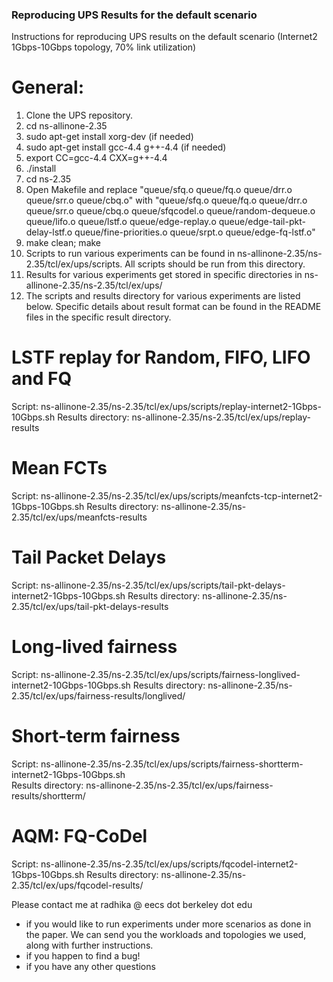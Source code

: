 ### Reproducing UPS Results for the default scenario

Instructions for reproducing UPS results on the default scenario (Internet2 1Gbps-10Gbps topology, 70% link utilization)

# General:
1. Clone the UPS repository.
2. cd ns-allinone-2.35
3. sudo apt-get install xorg-dev (if needed)
4. sudo apt-get install gcc-4.4 g++-4.4 (if needed)
5. export CC=gcc-4.4 CXX=g++-4.4
6. ./install
7. cd ns-2.35
8. Open Makefile and replace "queue/sfq.o queue/fq.o queue/drr.o queue/srr.o queue/cbq.o" with "queue/sfq.o queue/fq.o queue/drr.o queue/srr.o queue/cbq.o queue/sfqcodel.o queue/random-dequeue.o queue/lifo.o queue/lstf.o queue/edge-replay.o queue/edge-tail-pkt-delay-lstf.o queue/fine-priorities.o queue/srpt.o queue/edge-fq-lstf.o"
9. make clean; make 
10. Scripts to run various experiments can be found in ns-allinone-2.35/ns-2.35/tcl/ex/ups/scripts. All scripts should be run from this directory.
11. Results for various experiments get stored in specific directories in ns-allinone-2.35/ns-2.35/tcl/ex/ups/
12. The scripts and results directory for various experiments are listed below. Specific details about result format can be found in the README files in the specific result directory.


# LSTF replay for Random, FIFO, LIFO and FQ
Script: ns-allinone-2.35/ns-2.35/tcl/ex/ups/scripts/replay-internet2-1Gbps-10Gbps.sh
Results directory: ns-allinone-2.35/ns-2.35/tcl/ex/ups/replay-results

# Mean FCTs
Script: ns-allinone-2.35/ns-2.35/tcl/ex/ups/scripts/meanfcts-tcp-internet2-1Gbps-10Gbps.sh
Results directory: ns-allinone-2.35/ns-2.35/tcl/ex/ups/meanfcts-results

# Tail Packet Delays
Script: ns-allinone-2.35/ns-2.35/tcl/ex/ups/scripts/tail-pkt-delays-internet2-1Gbps-10Gbps.sh
Results directory: ns-allinone-2.35/ns-2.35/tcl/ex/ups/tail-pkt-delays-results

# Long-lived fairness
Script: ns-allinone-2.35/ns-2.35/tcl/ex/ups/scripts/fairness-longlived-internet2-10Gbps-10Gbps.sh
Results directory: ns-allinone-2.35/ns-2.35/tcl/ex/ups/fairness-results/longlived/

# Short-term fairness
Script: ns-allinone-2.35/ns-2.35/tcl/ex/ups/scripts/fairness-shortterm-internet2-1Gbps-10Gbps.sh  
Results directory: ns-allinone-2.35/ns-2.35/tcl/ex/ups/fairness-results/shortterm/

# AQM: FQ-CoDel
Script: ns-allinone-2.35/ns-2.35/tcl/ex/ups/scripts/fqcodel-internet2-1Gbps-10Gbps.sh
Results directory: ns-allinone-2.35/ns-2.35/tcl/ex/ups/fqcodel-results/

Please contact me at radhika @ eecs dot berkeley dot edu
- if you would like to run experiments under more scenarios as done in the paper. We can send you the workloads and topologies we used, along with further instructions.
- if you happen to find a bug!
- if you have any other questions
